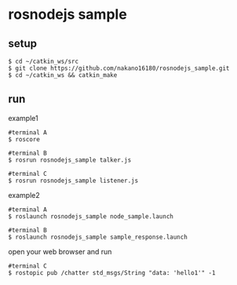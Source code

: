 # rosnodejs sample

## setup
```
$ cd ~/catkin_ws/src
$ git clone https://github.com/nakano16180/rosnodejs_sample.git
$ cd ~/catkin_ws && catkin_make
```

## run
example1
```
#terminal A
$ roscore

#terminal B
$ rosrun rosnodejs_sample talker.js

#terminal C
$ rosrun rosnodejs_sample listener.js
```

example2
```
#terminal A
$ roslaunch rosnodejs_sample node_sample.launch

#terminal B
$ roslaunch rosnodejs_sample sample_response.launch
```

open your web browser and run 
```
#terminal C
$ rostopic pub /chatter std_msgs/String "data: 'hello1'" -1
```
